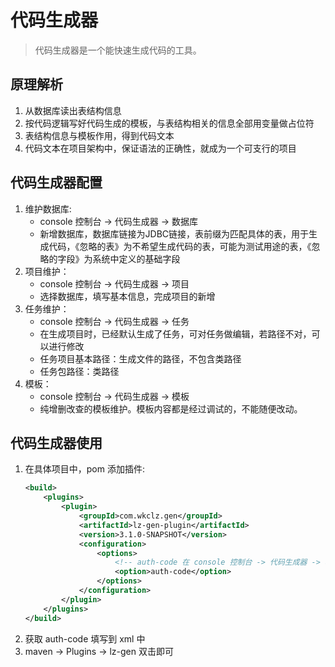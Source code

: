 # 代码生成器
> 代码生成器是一个能快速生成代码的工具。

## 原理解析
1. 从数据库读出表结构信息
2. 按代码逻辑写好代码生成的模板，与表结构相关的信息全部用变量做占位符
3. 表结构信息与模板作用，得到代码文本
4. 代码文本在项目架构中，保证语法的正确性，就成为一个可支行的项目

## 代码生成器配置
1. 维护数据库:
    - console 控制台 -> 代码生成器 -> 数据库
    - 新增数据库，数据库链接为JDBC链接，表前缀为匹配具体的表，用于生成代码，《忽略的表》为不希望生成代码的表，可能为测试用途的表，《忽略的字段》为系统中定义的基础字段
2. 项目维护：
    - console 控制台 -> 代码生成器 -> 项目
    - 选择数据库，填写基本信息，完成项目的新增
3. 任务维护：
    - console 控制台 -> 代码生成器 -> 任务
    - 在生成项目时，已经默认生成了任务，可对任务做编辑，若路径不对，可以进行修改
    - 任务项目基本路径：生成文件的路径，不包含类路径
    - 任务包路径：类路径
4. 模板：
    - console 控制台 -> 代码生成器 -> 模板
    - 纯增删改查的模板维护。模板内容都是经过调试的，不能随便改动。
    

## 代码生成器使用
1. 在具体项目中，pom 添加插件:
    ```xml
    <build>
        <plugins>
            <plugin>
                <groupId>com.wkclz.gen</groupId>
                <artifactId>lz-gen-plugin</artifactId>
                <version>3.1.0-SNAPSHOT</version>
                <configuration>
                    <options>
                        <!-- auth-code 在 console 控制台 -> 代码生成器 -> 项目 中找 -->
                        <option>auth-code</option>
                    </options>
                </configuration>
            </plugin>
        </plugins>
    </build>
   ```
2. 获取 auth-code 填写到 xml 中
3. maven -> Plugins -> lz-gen 双击即可
